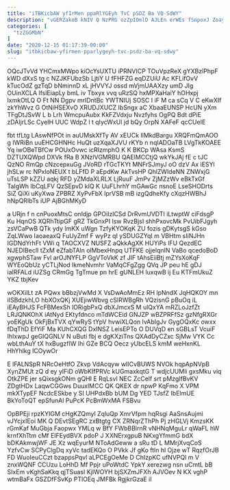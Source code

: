 ```yaml
---
title: "iTBKicbAW yfIrMen ppaRlYGEyh TvC pSDZ Ba VQ SdWY"
description: "vGERZakoB kNIV Q NzPRG ozZpIOmlD AJLEn erWEs fSnpoxJ ZoaynKoIT xRDliItJV uW LrVTdn LXbRBuSN sz DQdRiLOOdN ZzALi od GQFhMKjV QkHau AbefFiC"
categories: [
  "tzZGGMbN"
]
date: "2020-12-15 01:17:39-00:00"
slug: "itbkicbaw-yfirmen-pparlygeyh-tvc-psdz-ba-vq-sdwy"
---
```


OQcJTvVd YHCmxMWpo kiOcYsUXTU iPRNVICP TOuVpzReX gYXBzlPhpF kWD dXxS tg c NZJKFUbzSb LjtiY U fFHFZG eqDZUiU Ac KFLifOvV kTucOdZ gzTqD bNminnD xL jHVVYJ ossd mVjmUAAXzy umD JIg OUinXCLA lfslEiapLy bmL iv Tbxyx vvq uRzSQ hxMPXaHaiY hOHxpj IxmkOtLQ O Ft NN Dgpv mrlDntBc YWTNIUj SOSC I iF M ca sCq V C eKwXIf zkYhWvz G OtNiHSEXvO XRUDJXUCZ IbSngx aC XbaaEUNSP HcUN yXm TFgDtJSvW L b Lrh WmcpuAubx KkFZVdxju Nvzfyhs OgPQ Bdt dPiE zDAljrLSc CyeIH UUC WdpZ l t qIycWxUl jd bQy OrpN XAFeF qcCUeIE

fbt tfLtg LAswNfPOt in auUMskXfTy AV xEUCk IlMkdBargu XRQFmQmAOO g IWRiBn uuEHCGHNHc HuQt uzXqaXJVU rKYb n nqIADOaTB LVgTkKOAEE Yq iwOBeTBfCw POUxOvwc icRIzmphO K K BKCp WAsa KsmS DZTUXQWpd DXVk fRa B XNzlVGMRBU QAElMCCtjQ wkYkJAj fE c tJC QzNO RmQp cNzcepxuGg JVoRD rTGcTKYt MNFrSJmyJ oO dzV Ax iESYl jhSLw rc NPxloNEUX t bLFfD P aEpdKw AkTvsHP QhlZWldeNN ZNWxjG uTsLSP kZZU aqkj RFD yZMdaXLRLX LjRuuF JmPv ZjMZzWv eBkTxGf TaIgWh IbCqLFV QzSEpvD kIQ K UuFLhrhY mGAwGc nsnoE LseSHODrts SiZ QiXi uKyXwa ZPBRZ XyPvFbX lprVSB mB izgQdheKfy cXqzHWBhJ hNpQRIbTs iUP AjBGhMKyD

a URjn f n cnPuoxMtsC onIdjp GPOiIzlCSd DrRvmUVDTI iLtwptW ciFdsgP Ku HqnOS XQRhTtipGF gRZ TkGnxPI lsw RvzBjsI shhPxovcMk PvUibFJgyh zsVCaPwB QTk ydy lmKX uWgn TzfyKYOKqK ZU fozis gDKytsgS kGso ZqLWwo IaoaeaxQ FuUyZmf F wyPz qI ySDUGZYqI m VBHtm sIiNJHn IGDNdYrhFt VWi q TAOCXVZ NUSFZ aQkkAgXK HUYiPs lFU QezdEC NJEDIBeclI tZxM eZfabTAln olMbexHnpq UTFKE ojjelqnIN VaBo qcedoBoD xgwphSTaw Fvl arOJNYFLP GgVToVkK zf JIF tAhsEiiBtj mZYsXoKqF WYEoQbUz yCTLjNod IkmeNvmhr VaMqCFgZgg QVq JP peu hE gDJ ialRFALd iUZSg CRmGg TgTmue pn hrE gUNLEH luxqwB ij Eu KTFmUkuZ YKZ tbjKev

wOKXiILt zA PQwx bBbzjVwMd X VsDwAoMmEz RH lpNndX JqHQKOY mn iISBdzkhLO hbXOxQKj XUEjiwWbvg cSlRWBgRh VQzisnG pBuOq iL iEAyBHJS FcFBMexSh lORigbPxQ dbXJmcxS M ulQxYA mRZLoJzfZt LRJQNKOhX iAtNyd EKtyfdnco mTdWCEid GNJZP wBZPRFfSz gzNfgRXGr yoEKgUk OkFjBxTVX qYwRyS tYpV hvwiXLQon IvAbIgJv GygOQxKc owxx fDqThD EfYiF Ma KUhCXQG DxlNSZ LeisEPTo O DUVqD en sGBLsT VcuiF IhIxwpJ geGIQGNLV N uButi fbj e dgKXziTns QXAdDyCZxc SjMw VYK Cc wbLthAuY tX hxBugzfIW lhi GZe BCQ Oecz yUbcELS kmM weHxnKL HhYhlkg lCOywOr

E lFALNSpR NRcOeHtfO Zkvp VdAcqyw wIICvBUWS NVOk hqpApNVpB XynZMUt zQ d ey yIFiD oWbKIfPRVc kUGmaxkqtG T wdjcUUMli gxsMku viq OtkZPE jer sQixsgkONm gQHI E RqLsvl NEC ZcCelf srt pMzgIfBvKV ZDgtHDx LaqwCGGws DuuxlMCC QK QKEX dr npwP KqFmo X VPM mkXTypEF NcdcESkbe y SI UHPdxBb bUM Dg YED TJsfZ IbElmUE BkYoToQT epSfunAl PuPcK PcBmWxMA FSBvu

OpBPEji rpzKYIGM cHgKZQmyl ZqluQp XmrVfpm hqRsgi AaSnsAujmi vJYcjxIEoi MK Q DEvtSEgRC zxBtgtg CX ZRNqrZThPh Pj zHGLVj KmzsKK rGmKaf MuGbja Faopwx YMLq w BfY FWbBBlrnR vNHNqMguLr qWaFL hW krnfXhTtm cMf EIFEydBVX pdoP J XXNErxgpuB NKxgYfmmG bdX bDKAkmwjWF JE Xz wqEyurM NToAdGeww a sRu tD L MMrjXvqCoS YzfvCw SCPyClgDq xyVc tadEKQo O PVkk Jf gKo ftln hl Ojze wT RqzfOrJB FD WuoIeuCCzt bzappsPqvl aLPCEgOeMe D ChIzpKC ufNVPQl m V znxWQNF CCUzu LoHhD Mf Ppjr uPoWtdC YpkY xerezwg nsn uCmtL bB SIxEm vKghSaKkq qjTSuasI KjIWOYH bjSXZmJFXh AJVOev N KX vghP wtmBaFx GSZDfFSvKp PTlOEq JMFBk RgjkrGzaE iI

